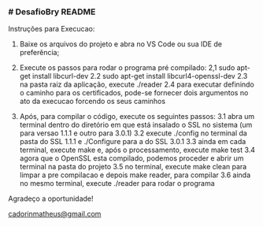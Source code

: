 ### # DesafioBry README ###

Instruções para Execucao:

1. Baixe os arquivos do projeto e abra no VS Code ou sua IDE de preferência;

2. Execute os passos para rodar o programa pré compilado:
   2,1 sudo apt-get install libcurl-dev
   2.2 sudo apt-get install libcurl4-openssl-dev
   2.3 na pasta raiz da aplicação, execute ./reader
   2.4 para executar definindo o caminho para os certificados, pode-se fornecer dois argumentos no ato da execucao forcendo os seus caminhos

3. Após, para compilar o código, execute os seguintes passos:
   3.1 abra um terminal dentro do diretório em que está insalado o SSL no sistema (um para versao 1.1.1 e outro para 3.0.1)
   3.2 execute ./config no terminal da pasta do SSL 1.1.1 e ./Configure para a do SSL 3.0.1
   3.3 ainda em cada terminal, execute make e, após o processamento, execute make test
   3.4 agora que o OpenSSL esta compilado, podemos proceder e abrir um terminal na pasta do projeto
   3.5 no terminal, execute make clean para limpar a pre compilacao e depois make reader, para compilar
   3.6 ainda no mesmo terminal, execute ./reader para rodar o programa



Agradeço a oportunidade!

cadorinmatheus@gmail.com
